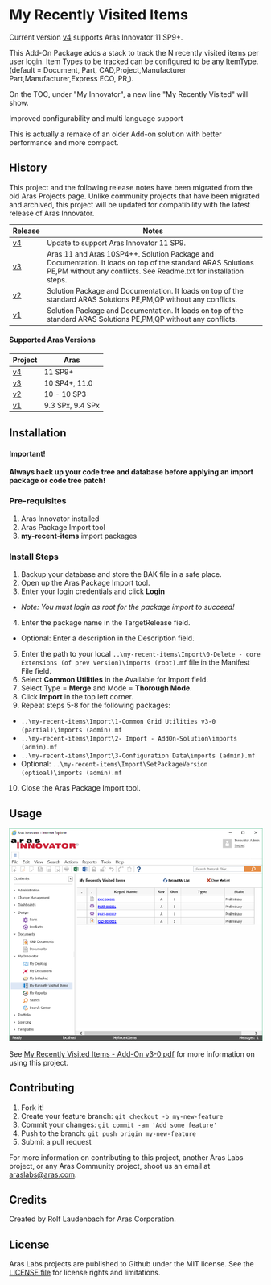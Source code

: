 # My Recently Visited Items

Current version [v4](https://github.com/ArasLabs/my-recent-items/releases/tag/v4) supports Aras Innovator 11 SP9+.

This Add-On Package adds a stack to track the N recently visited items per user login. Item Types to be tracked can be configured to be any ItemType. (default = Document, Part, CAD,Project,Manufacturer Part,Manufacturer,Express ECO, PR,).

On the TOC, under "My Innovator", a new line "My Recently Visited" will show.

Improved configurability and multi language support

This is actually a remake of an older Add-on solution with better performance and more compact.

## History

This project and the following release notes have been migrated from the old Aras Projects page. Unlike community projects that have been migrated and archived, this project will be updated for compatibility with the latest release of Aras Innovator.

Release | Notes
--------|--------
[v4](https://github.com/ArasLabs/my-recent-items/releases/tag/v4) | Update to support Aras Innovator 11 SP9.
[v3](https://github.com/ArasLabs/my-recent-items/releases/tag/v3) | Aras 11 and Aras 10SP4++. Solution Package and Documentation. It loads on top of the standard ARAS Solutions PE,PM without any conflicts. See Readme.txt for installation steps.
[v2](https://github.com/ArasLabs/my-recent-items/releases/tag/v2) | Solution Package and Documentation. It loads on top of the standard ARAS Solutions PE,PM,QP without any conflicts.
[v1](https://github.com/ArasLabs/my-recent-items/releases/tag/v1) | Solution Package and Documentation. It loads on top of the standard ARAS Solutions PE,PM,QP without any conflicts.

#### Supported Aras Versions

Project | Aras
--------|------
[v4](https://github.com/ArasLabs/my-recent-items/releases/tag/v4) | 11 SP9+
[v3](https://github.com/ArasLabs/my-recent-items/releases/tag/v3) | 10 SP4+, 11.0
[v2](https://github.com/ArasLabs/my-recent-items/releases/tag/v2) | 10 - 10 SP3
[v1](https://github.com/ArasLabs/my-recent-items/releases/tag/v1) | 9.3 SPx, 9.4 SPx

## Installation

#### Important!
**Always back up your code tree and database before applying an import package or code tree patch!**

### Pre-requisites

1. Aras Innovator installed
2. Aras Package Import tool
3. **my-recent-items** import packages

### Install Steps

1. Backup your database and store the BAK file in a safe place.
2. Open up the Aras Package Import tool.
3. Enter your login credentials and click **Login**
  * _Note: You must login as root for the package import to succeed!_
4. Enter the package name in the TargetRelease field.
  * Optional: Enter a description in the Description field.
5. Enter the path to your local `..\my-recent-items\Import\0-Delete - core Extensions (of prev Version)\imports (root).mf` file in the Manifest File field.
6. Select **Common Utilities** in the Available for Import field.
7. Select Type = **Merge** and Mode = **Thorough Mode**.
8. Click **Import** in the top left corner.
9. Repeat steps 5-8 for the following packages:
  * `..\my-recent-items\Import\1-Common Grid Utilities v3-0 (partial)\imports (admin).mf`
  * `..\my-recent-items\Import\2- Import - AddOn-Solution\imports (admin).mf`
  * `..\my-recent-items\Import\3-Configuration Data\imports (admin).mf`
  * Optional: `..\my-recent-items\Import\SetPackageVersion (optioal)\imports (admin).mf`
10. Close the Aras Package Import tool.

## Usage

![Screenshot](Screenshots/screenshot.PNG)

See [My Recently Visited Items  - Add-On v3-0.pdf](./Documentation/My%20Recently%20Visited%20Items%20%20-%20Add-On%20v3-0.pdf) for more information on using this project.

## Contributing

1. Fork it!
2. Create your feature branch: `git checkout -b my-new-feature`
3. Commit your changes: `git commit -am 'Add some feature'`
4. Push to the branch: `git push origin my-new-feature`
5. Submit a pull request

For more information on contributing to this project, another Aras Labs project, or any Aras Community project, shoot us an email at araslabs@aras.com.

## Credits

Created by Rolf Laudenbach for Aras Corporation.

## License

Aras Labs projects are published to Github under the MIT license. See the [LICENSE file](./LICENSE.md) for license rights and limitations.
